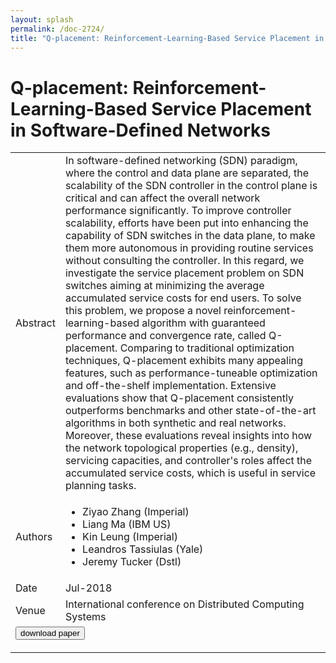 ```yaml
---
layout: splash
permalink: /doc-2724/
title: "Q-placement: Reinforcement-Learning-Based Service Placement in Software-Defined Networks"
---
```


# Q-placement: Reinforcement-Learning-Based Service Placement in Software-Defined Networks

<table>
    <tbody>
    <tr>
        <td>Abstract</td>
        <td>In software-defined networking (SDN) paradigm, where the control and data plane are separated, the scalability of the SDN controller in the control plane is critical and can affect the overall network performance significantly. To improve controller scalability, efforts have been put into enhancing the capability of SDN switches in the data plane, to make them more autonomous in providing routine services without consulting the controller. In this regard, we investigate the service placement problem on SDN switches aiming at minimizing the average accumulated service costs for end users. To solve this problem, we propose a novel reinforcement-learning-based algorithm with guaranteed performance and convergence rate, called Q-placement. Comparing to traditional optimization techniques, Q-placement exhibits many appealing features, such as performance-tuneable optimization and off-the-shelf implementation. Extensive evaluations show that Q-placement consistently outperforms benchmarks and other state-of-the-art algorithms in both synthetic and real networks. Moreover, these evaluations reveal insights into how the network topological properties (e.g., density), servicing capacities, and controller's roles affect the accumulated service costs, which is useful in service planning tasks.</td>
    </tr>
    <tr>
        <td>Authors</td>
        <td>
            <ul>
                <li>Ziyao Zhang (Imperial)</li>
                <li>Liang Ma (IBM US)</li>
                <li>Kin Leung (Imperial)</li>
                <li>Leandros Tassiulas (Yale)</li>
                <li>Jeremy Tucker (Dstl)</li>
            </ul>
        </td>
    </tr>
    <tr>
        <td>Date</td>
        <td>Jul-2018</td>
    </tr>
    <tr>
        <td>Venue</td>
        <td>International conference on Distributed Computing Systems</td>
    </tr>
        <tr>
            <td colspan="2">
                <form method="get" action="https://dais-ita.org/sites/default/files/2376_paper.pdf">
                    <button type="submit">download paper</button>
                </form>
            </td>
        </tr>
    </tbody>
</table>
